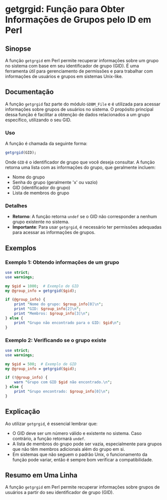 <!--
Meta Description: # getgrgid: Função para Obter Informações de Grupos pelo ID em Perl ## Sinopse A função `getgrgid` em Perl permite recuperar informações sobre um grup...
Meta Keywords: grupo, gid, função, getgrgid, para
-->

# getgrgid: Função para Obter Informações de Grupos pelo ID em Perl

## Sinopse
A função `getgrgid` em Perl permite recuperar informações sobre um grupo no sistema com base em seu identificador de grupo (GID). É uma ferramenta útil para gerenciamento de permissões e para trabalhar com informações de usuários e grupos em sistemas Unix-like.

## Documentação
A função `getgrgid` faz parte do módulo `GDBM_File` e é utilizada para acessar informações sobre grupos de usuários no sistema. O propósito principal dessa função é facilitar a obtenção de dados relacionados a um grupo específico, utilizando o seu GID.

### Uso
A função é chamada da seguinte forma:

```perl
getgrgid(GID);
```

Onde `GID` é o identificador de grupo que você deseja consultar. A função retorna uma lista com as informações do grupo, que geralmente incluem:

- Nome do grupo
- Senha do grupo (geralmente 'x' ou vazio)
- GID (identificador do grupo)
- Lista de membros do grupo

### Detalhes
- **Retorno**: A função retorna `undef` se o GID não corresponder a nenhum grupo existente no sistema.
- **Importante**: Para usar `getgrgid`, é necessário ter permissões adequadas para acessar as informações de grupos.

## Exemplos
### Exemplo 1: Obtendo informações de um grupo
```perl
use strict;
use warnings;

my $gid = 1000;  # Exemplo de GID
my @group_info = getgrgid($gid);

if (@group_info) {
    print "Nome do grupo: $group_info[0]\n";
    print "GID: $group_info[2]\n";
    print "Membros: $group_info[3]\n";
} else {
    print "Grupo não encontrado para o GID: $gid\n";
}
```

### Exemplo 2: Verificando se o grupo existe
```perl
use strict;
use warnings;

my $gid = 500;  # Exemplo de GID
my @group_info = getgrgid($gid);

if (!@group_info) {
    warn "Grupo com GID $gid não encontrado.\n";
} else {
    print "Grupo encontrado: $group_info[0]\n";
}
```

## Explicação
Ao utilizar `getgrgid`, é essencial lembrar que:
- O GID deve ser um número válido e existente no sistema. Caso contrário, a função retornará `undef`.
- A lista de membros do grupo pode ser vazia, especialmente para grupos que não têm membros adicionais além do grupo em si.
- Em sistemas que não seguem o padrão Unix, o funcionamento da função pode variar, então é sempre bom verificar a compatibilidade.

## Resumo em Uma Linha
A função `getgrgid` em Perl permite recuperar informações sobre grupos de usuários a partir do seu identificador de grupo (GID).